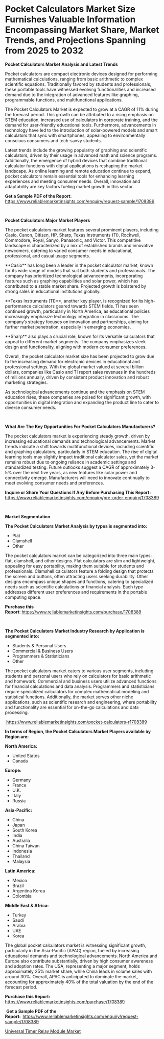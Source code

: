 <p><h1>Pocket Calculators Market Size Furnishes Valuable Information Encompassing Market Share, Market Trends, and Projections Spanning from 2025 to 2032</h1></p><p><strong>Pocket Calculators Market Analysis and Latest Trends</strong></p>
<p><p>Pocket calculators are compact electronic devices designed for performing mathematical calculations, ranging from basic arithmetic to complex scientific equations. Traditionally favored by students and professionals, these portable tools have witnessed evolving functionalities and increased demand due to the integration of advanced features like graphing, programmable functions, and multifunctional applications.</p><p>The Pocket Calculators Market is expected to grow at a CAGR of 11% during the forecast period. This growth can be attributed to a rising emphasis on STEM education, increased use of calculators in corporate training, and the demand for user-friendly educational tools. Furthermore, advancements in technology have led to the introduction of solar-powered models and smart calculators that sync with smartphones, appealing to environmentally conscious consumers and tech-savvy students.</p><p>Latest trends include the growing popularity of graphing and scientific calculators, driven by their usage in advanced math and science programs. Additionally, the emergence of hybrid devices that combine traditional calculator functions with digital applications is reshaping the market landscape. As online learning and remote education continue to expand, pocket calculators remain essential tools for enhancing learning experiences and meeting consumer needs. Overall, innovation and adaptability are key factors fueling market growth in this sector.</p></p>
<p><strong>Get a Sample PDF of the Report:&nbsp;</strong> <a href="https://www.reliablemarketinsights.com/enquiry/request-sample/1708389?utm_campaign=3124&utm_medium=2&utm_source=Github&utm_content=ia&utm_term=27032025&utm_id=pocket-calculators">https://www.reliablemarketinsights.com/enquiry/request-sample/1708389</a></p>
<p>&nbsp;</p>
<p><strong>Pocket Calculators Major Market Players</strong></p>
<p><p>The pocket calculators market features several prominent players, including Casio, Canon, Citizen, HP, Sharp, Texas Instruments (TI), Rockwell, Commodore, Royal, Sanyo, Panasonic, and Victor. This competitive landscape is characterized by a mix of established brands and innovative newcomers, catering to varied consumer needs in educational, professional, and casual usage segments.</p><p>**Casio** has long been a leader in the pocket calculator market, known for its wide range of models that suit both students and professionals. The company has prioritized technological advancements, incorporating features such as graphing capabilities and solar power, which has contributed to a stable market share. Projected growth is bolstered by strong sales in educational institutions globally.</p><p>**Texas Instruments (TI)**, another key player, is recognized for its high-performance calculators geared towards STEM fields. TI has seen continued growth, particularly in North America, as educational policies increasingly emphasize technology integration in classrooms. The company’s strategy focuses on innovation and partnerships, aiming for further market penetration, especially in emerging economies.</p><p>**Sharp** also plays a crucial role, known for its versatile calculators that appeal to different market segments. The company emphasizes sleek design and functionality, aligning with modern consumer preferences.</p><p>Overall, the pocket calculator market size has been projected to grow due to the increasing demand for electronic devices in educational and professional settings. With the global market valued at several billion dollars, companies like Casio and TI report sales revenues in the hundreds of millions annually, driven by consistent product innovation and robust marketing strategies.</p><p>As technological advancements continue and the emphasis on STEM education rises, these companies are poised for significant growth, with opportunities in digital integration and expanding the product line to cater to diverse consumer needs.</p></p>
<p>&nbsp;</p>
<p><strong>What Are The Key Opportunities For Pocket Calculators Manufacturers?</strong></p>
<p><p>The pocket calculators market is experiencing steady growth, driven by increasing educational demands and technological advancements. Market trends indicate a shift towards multifunctional devices, including scientific and graphing calculators, particularly in STEM education. The rise of digital learning tools may slightly impact traditional calculator sales, yet the market remains robust due to ongoing reliance in academic settings and standardized testing. Future outlooks suggest a CAGR of approximately 3-5% over the next five years, as new features like solar power and connectivity emerge. Manufacturers will need to innovate continually to meet evolving consumer needs and preferences.</p></p>
<p><strong>Inquire or Share Your Questions If Any Before Purchasing This Report:</strong> <a href="https://www.reliablemarketinsights.com/enquiry/pre-order-enquiry/1708389?utm_campaign=3124&utm_medium=2&utm_source=Github&utm_content=ia&utm_term=27032025&utm_id=pocket-calculators">https://www.reliablemarketinsights.com/enquiry/pre-order-enquiry/1708389</a></p>
<p>&nbsp;</p>
<p><strong>Market Segmentation</strong></p>
<p><strong>The Pocket Calculators Market Analysis by types is segmented into:</strong></p>
<p><ul><li>Plat</li><li>Clamshell</li><li>Other</li></ul></p>
<p><p>The pocket calculators market can be categorized into three main types: flat, clamshell, and other designs. Flat calculators are slim and lightweight, appealing for easy portability, making them suitable for students and professionals. Clamshell calculators feature a folding design that protects the screen and buttons, often attracting users seeking durability. Other designs encompass unique shapes and functions, catering to specialized needs such as scientific calculations or financial analysis. Each type addresses different user preferences and requirements in the portable computing space.</p></p>
<p><strong>Purchase this Report:&nbsp;</strong><a href="https://www.reliablemarketinsights.com/purchase/1708389?utm_campaign=3124&utm_medium=2&utm_source=Github&utm_content=ia&utm_term=27032025&utm_id=pocket-calculators">https://www.reliablemarketinsights.com/purchase/1708389</a></p>
<p>&nbsp;</p>
<p><strong>The Pocket Calculators Market Industry Research by Application is segmented into:</strong></p>
<p><ul><li>Students & Personal Users</li><li>Commercial & Business Users</li><li>Programmers & Statisticians</li><li>Other</li></ul></p>
<p><p>The pocket calculators market caters to various user segments, including students and personal users who rely on calculators for basic arithmetic and homework. Commercial and business users utilize advanced functions for financial calculations and data analysis. Programmers and statisticians require specialized calculators for complex mathematical modeling and statistical functions. Additionally, the market serves other niche applications, such as scientific research and engineering, where portability and functionality are essential for on-the-go calculations and data processing.</p></p>
<p><a href="https://www.reliablemarketinsights.com/pocket-calculators-r1708389?utm_campaign=3124&utm_medium=2&utm_source=Github&utm_content=ia&utm_term=27032025&utm_id=pocket-calculators">&nbsp;https://www.reliablemarketinsights.com/pocket-calculators-r1708389</a></p>
<p><strong>In terms of Region, the Pocket Calculators Market Players available by Region are:</strong></p>
<p>
    <p> <strong> North America: </strong>
        <ul>
            <li>United States</li>
            <li>Canada</li>
        </ul>
        </p> 
    <p> <strong> Europe: </strong>
        <ul>
            <li>Germany</li>
            <li>France</li>
            <li>U.K.</li>
            <li>Italy</li>
            <li>Russia</li>
        </ul>
        </p> 
    <p> <strong> Asia-Pacific: </strong>
        <ul>
            <li>China</li>
            <li>Japan</li>
            <li>South Korea</li>
            <li>India</li>
            <li>Australia</li>
            <li>China Taiwan</li>
            <li>Indonesia</li>
            <li>Thailand</li>
            <li>Malaysia</li>
        </ul>
        </p> 
    <p> <strong> Latin America: </strong>
        <ul>
            <li>Mexico</li>
            <li>Brazil</li>
            <li>Argentina Korea</li>
            <li>Colombia</li>
        </ul>
        </p> 
    <p> <strong> Middle East & Africa: </strong>
        <ul>
            <li>Turkey</li>
            <li>Saudi</li>
            <li>Arabia</li>
            <li>UAE</li>
            <li>Korea</li>
        </ul>
    </p>
    </p>
<p><p>The global pocket calculators market is witnessing significant growth, particularly in the Asia-Pacific (APAC) region, fueled by increasing educational demands and technological advancements. North America and Europe also contribute substantially, driven by high consumer awareness and adoption rates. The USA, representing a major segment, holds approximately 25% market share, while China leads in volume sales with around 30%. Overall, APAC is anticipated to dominate the market, accounting for approximately 40% of the total valuation by the end of the forecast period.</p></p>
<p><strong>Purchase this Report: </strong><a href="https://www.reliablemarketinsights.com/purchase/1708389?utm_campaign=3124&utm_medium=2&utm_source=Github&utm_content=ia&utm_term=27032025&utm_id=pocket-calculators">https://www.reliablemarketinsights.com/purchase/1708389</a></p>
<p>&nbsp;<strong>Get a Sample PDF of the Report:&nbsp;&nbsp;</strong><a href="https://www.reliablemarketinsights.com/enquiry/request-sample/1708389?utm_campaign=3124&utm_medium=2&utm_source=Github&utm_content=ia&utm_term=27032025&utm_id=pocket-calculators">https://www.reliablemarketinsights.com/enquiry/request-sample/1708389</a></p>
<p><strong></strong></p>
<p><p><a href="https://github.com/marlanamarvn/Market-Research-Report-List-1/blob/main/universal-timer-relay-module-market.md?utm_campaign=3124&utm_medium=2&utm_source=Github&utm_content=ia&utm_term=27032025&utm_id=pocket-calculators">Universal Timer Relay Module Market</a></p></p>